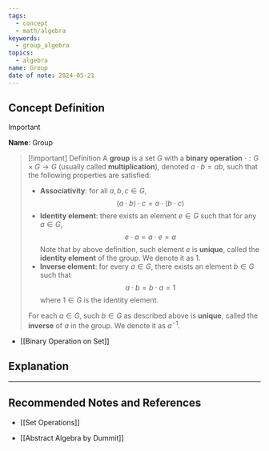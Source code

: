 ```yaml
---
tags:
  - concept
  - math/algebra
keywords:
  - group_algebra
topics:
  - algebra
name: Group
date of note: 2024-05-21
---
```


## Concept Definition

>[!important]
>**Name**: Group

>[!important] Definition
>A **group** is a set $G$ with a **binary operation** $\cdot: G \times G \to G$ (usually called **multiplication**), denoted $a \cdot b = ab$, such that the following properties are satisfied:
>- **Associativity**: for all $a, b, c \in G$, 
>  $$
>  (a \cdot b) \cdot c = a \cdot (b \cdot c)
> $$
>- **Identity element**: there exists an element $e \in G$ such that  for any $a \in G$, 
>  $$
>  e \cdot a = a \cdot e = a
> $$
>Note that by above definition, such element $e$ is **unique**, called the **identity element** of the group. We denote it as $1$.
>- **Inverse element**: for every $a \in G$, there exists an element $b \in G$ such that 
>$$
>a \cdot b = b \cdot a = 1
>$$
>where $1 \in G$ is the identity element. 
>
>For each $a\in G$, such $b\in G$ as described above is **unique**, called the **inverse** of $a$ in the group. We denote it as $a^{-1}.$

- [[Binary Operation on Set]]

## Explanation





-----------
##  Recommended Notes and References

- [[Set Operations]]


- [[Abstract Algebra by Dummit]]